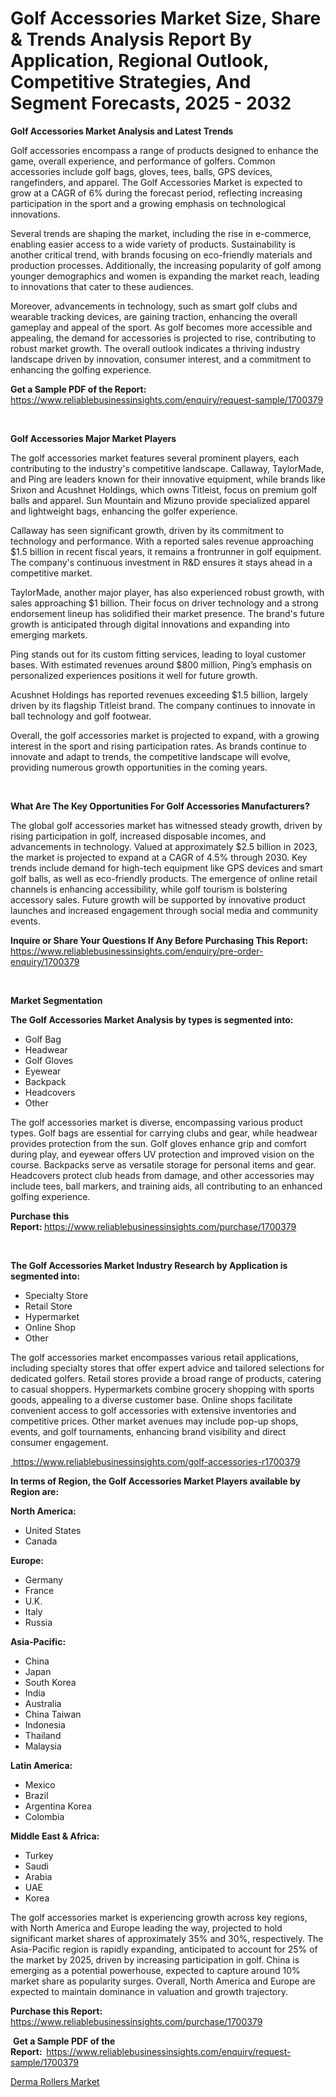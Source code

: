 <p><h1>Golf Accessories Market Size, Share & Trends Analysis Report By Application, Regional Outlook, Competitive Strategies, And Segment Forecasts, 2025 - 2032</h1></p><p><strong>Golf Accessories Market Analysis and Latest Trends</strong></p>
<p><p>Golf accessories encompass a range of products designed to enhance the game, overall experience, and performance of golfers. Common accessories include golf bags, gloves, tees, balls, GPS devices, rangefinders, and apparel. The Golf Accessories Market is expected to grow at a CAGR of 6% during the forecast period, reflecting increasing participation in the sport and a growing emphasis on technological innovations.</p><p>Several trends are shaping the market, including the rise in e-commerce, enabling easier access to a wide variety of products. Sustainability is another critical trend, with brands focusing on eco-friendly materials and production processes. Additionally, the increasing popularity of golf among younger demographics and women is expanding the market reach, leading to innovations that cater to these audiences. </p><p>Moreover, advancements in technology, such as smart golf clubs and wearable tracking devices, are gaining traction, enhancing the overall gameplay and appeal of the sport. As golf becomes more accessible and appealing, the demand for accessories is projected to rise, contributing to robust market growth. The overall outlook indicates a thriving industry landscape driven by innovation, consumer interest, and a commitment to enhancing the golfing experience.</p></p>
<p><strong>Get a Sample PDF of the Report:&nbsp;</strong> <a href="https://www.reliablebusinessinsights.com/enquiry/request-sample/1700379?utm_campaign=3043&utm_medium=2&utm_source=Github&utm_content=ia&utm_term=05042025&utm_id=golf-accessories">https://www.reliablebusinessinsights.com/enquiry/request-sample/1700379</a></p>
<p>&nbsp;</p>
<p><strong>Golf Accessories Major Market Players</strong></p>
<p><p>The golf accessories market features several prominent players, each contributing to the industry's competitive landscape. Callaway, TaylorMade, and Ping are leaders known for their innovative equipment, while brands like Srixon and Acushnet Holdings, which owns Titleist, focus on premium golf balls and apparel. Sun Mountain and Mizuno provide specialized apparel and lightweight bags, enhancing the golfer experience.</p><p>Callaway has seen significant growth, driven by its commitment to technology and performance. With a reported sales revenue approaching $1.5 billion in recent fiscal years, it remains a frontrunner in golf equipment. The company's continuous investment in R&D ensures it stays ahead in a competitive market.</p><p>TaylorMade, another major player, has also experienced robust growth, with sales approaching $1 billion. Their focus on driver technology and a strong endorsement lineup has solidified their market presence. The brand's future growth is anticipated through digital innovations and expanding into emerging markets.</p><p>Ping stands out for its custom fitting services, leading to loyal customer bases. With estimated revenues around $800 million, Ping’s emphasis on personalized experiences positions it well for future growth.</p><p>Acushnet Holdings has reported revenues exceeding $1.5 billion, largely driven by its flagship Titleist brand. The company continues to innovate in ball technology and golf footwear.</p><p>Overall, the golf accessories market is projected to expand, with a growing interest in the sport and rising participation rates. As brands continue to innovate and adapt to trends, the competitive landscape will evolve, providing numerous growth opportunities in the coming years.</p></p>
<p>&nbsp;</p>
<p><strong>What Are The Key Opportunities For Golf Accessories Manufacturers?</strong></p>
<p><p>The global golf accessories market has witnessed steady growth, driven by rising participation in golf, increased disposable incomes, and advancements in technology. Valued at approximately $2.5 billion in 2023, the market is projected to expand at a CAGR of 4.5% through 2030. Key trends include demand for high-tech equipment like GPS devices and smart golf balls, as well as eco-friendly products. The emergence of online retail channels is enhancing accessibility, while golf tourism is bolstering accessory sales. Future growth will be supported by innovative product launches and increased engagement through social media and community events.</p></p>
<p><strong>Inquire or Share Your Questions If Any Before Purchasing This Report:</strong> <a href="https://www.reliablebusinessinsights.com/enquiry/pre-order-enquiry/1700379?utm_campaign=3043&utm_medium=2&utm_source=Github&utm_content=ia&utm_term=05042025&utm_id=golf-accessories">https://www.reliablebusinessinsights.com/enquiry/pre-order-enquiry/1700379</a></p>
<p>&nbsp;</p>
<p><strong>Market Segmentation</strong></p>
<p><strong>The Golf Accessories Market Analysis by types is segmented into:</strong></p>
<p><ul><li>Golf Bag</li><li>Headwear</li><li>Golf Gloves</li><li>Eyewear</li><li>Backpack</li><li>Headcovers</li><li>Other</li></ul></p>
<p><p>The golf accessories market is diverse, encompassing various product types. Golf bags are essential for carrying clubs and gear, while headwear provides protection from the sun. Golf gloves enhance grip and comfort during play, and eyewear offers UV protection and improved vision on the course. Backpacks serve as versatile storage for personal items and gear. Headcovers protect club heads from damage, and other accessories may include tees, ball markers, and training aids, all contributing to an enhanced golfing experience.</p></p>
<p><strong>Purchase this Report:&nbsp;</strong><a href="https://www.reliablebusinessinsights.com/purchase/1700379?utm_campaign=3043&utm_medium=2&utm_source=Github&utm_content=ia&utm_term=05042025&utm_id=golf-accessories">https://www.reliablebusinessinsights.com/purchase/1700379</a></p>
<p>&nbsp;</p>
<p><strong>The Golf Accessories Market Industry Research by Application is segmented into:</strong></p>
<p><ul><li>Specialty Store</li><li>Retail Store</li><li>Hypermarket</li><li>Online Shop</li><li>Other</li></ul></p>
<p><p>The golf accessories market encompasses various retail applications, including specialty stores that offer expert advice and tailored selections for dedicated golfers. Retail stores provide a broad range of products, catering to casual shoppers. Hypermarkets combine grocery shopping with sports goods, appealing to a diverse customer base. Online shops facilitate convenient access to golf accessories with extensive inventories and competitive prices. Other market avenues may include pop-up shops, events, and golf tournaments, enhancing brand visibility and direct consumer engagement.</p></p>
<p><a href="https://www.reliablebusinessinsights.com/golf-accessories-r1700379?utm_campaign=3043&utm_medium=2&utm_source=Github&utm_content=ia&utm_term=05042025&utm_id=golf-accessories">&nbsp;https://www.reliablebusinessinsights.com/golf-accessories-r1700379</a></p>
<p><strong>In terms of Region, the Golf Accessories Market Players available by Region are:</strong></p>
<p>
    <p> <strong> North America: </strong>
        <ul>
            <li>United States</li>
            <li>Canada</li>
        </ul>
        </p> 
    <p> <strong> Europe: </strong>
        <ul>
            <li>Germany</li>
            <li>France</li>
            <li>U.K.</li>
            <li>Italy</li>
            <li>Russia</li>
        </ul>
        </p> 
    <p> <strong> Asia-Pacific: </strong>
        <ul>
            <li>China</li>
            <li>Japan</li>
            <li>South Korea</li>
            <li>India</li>
            <li>Australia</li>
            <li>China Taiwan</li>
            <li>Indonesia</li>
            <li>Thailand</li>
            <li>Malaysia</li>
        </ul>
        </p> 
    <p> <strong> Latin America: </strong>
        <ul>
            <li>Mexico</li>
            <li>Brazil</li>
            <li>Argentina Korea</li>
            <li>Colombia</li>
        </ul>
        </p> 
    <p> <strong> Middle East & Africa: </strong>
        <ul>
            <li>Turkey</li>
            <li>Saudi</li>
            <li>Arabia</li>
            <li>UAE</li>
            <li>Korea</li>
        </ul>
    </p>
    </p>
<p><p>The golf accessories market is experiencing growth across key regions, with North America and Europe leading the way, projected to hold significant market shares of approximately 35% and 30%, respectively. The Asia-Pacific region is rapidly expanding, anticipated to account for 25% of the market by 2025, driven by increasing participation in golf. China is emerging as a potential powerhouse, expected to capture around 10% market share as popularity surges. Overall, North America and Europe are expected to maintain dominance in valuation and growth trajectory.</p></p>
<p><strong>Purchase this Report: </strong><a href="https://www.reliablebusinessinsights.com/purchase/1700379?utm_campaign=3043&utm_medium=2&utm_source=Github&utm_content=ia&utm_term=05042025&utm_id=golf-accessories">https://www.reliablebusinessinsights.com/purchase/1700379</a></p>
<p>&nbsp;<strong>Get a Sample PDF of the Report:&nbsp;&nbsp;</strong><a href="https://www.reliablebusinessinsights.com/enquiry/request-sample/1700379?utm_campaign=3043&utm_medium=2&utm_source=Github&utm_content=ia&utm_term=05042025&utm_id=golf-accessories">https://www.reliablebusinessinsights.com/enquiry/request-sample/1700379</a></p>
<p><strong></strong></p>
<p><p><a href="https://github.com/zitanebeibit9/Market-Research-Report-List-1/blob/main/derma-rollers-market.md?utm_campaign=3043&utm_medium=2&utm_source=Github&utm_content=ia&utm_term=05042025&utm_id=golf-accessories">Derma Rollers Market</a></p></p>